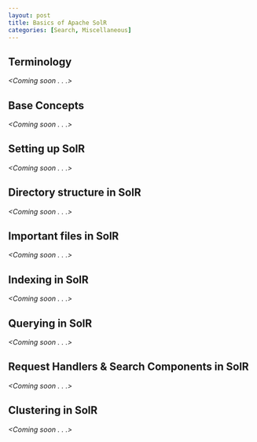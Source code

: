 ```yaml
---
layout: post
title: Basics of Apache SolR
categories: [Search, Miscellaneous]
---
```


## Terminology
_<Coming soon . . .>_

## Base Concepts
_<Coming soon . . .>_

## Setting up SolR
_<Coming soon . . .>_

## Directory structure in SolR
_<Coming soon . . .>_

## Important files in SolR
_<Coming soon . . .>_

## Indexing in SolR
_<Coming soon . . .>_

## Querying in SolR
_<Coming soon . . .>_

## Request Handlers & Search Components in SolR
_<Coming soon . . .>_

## Clustering in SolR
_<Coming soon . . .>_
